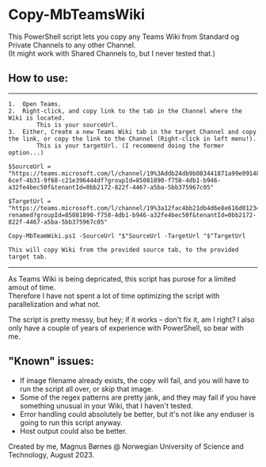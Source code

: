 # Copy-MbTeamsWiki

This PowerShell script lets you copy any Teams Wiki from Standard og Private Channels to any other Channel.  
(It might work with Shared Channels to, but I never tested that.)

## How to use:
______________
    1.  Open Teams.
    2.  Right-click, and copy link to the tab in the Channel where the Wiki is located.
            This is your sourceUrl.
    3.  Either, Create a new Teams Wiki tab in the target Channel and copy the link, or copy the link to the Channel (Right-click in left menu!).
            This is your targetUrl. (I recommend doing the former option...)
        
    $SourceUrl = "https://teams.microsoft.com/l/channel/19%3Addb24db9b083441871a99e09148f6dc4%40thread.tacv2/tab%3A%3A95527d65-6cef-4b31-9f68-c21e396444df?groupId=85081890-f758-4db1-b946-a32fe4bec50f&tenantId=0bb2172-822f-4467-a5ba-5bb375967c05"
    
    $TargetUrl = "https://teams.microsoft.com/l/channel/19%3a12fac4bb21db4d6e8e616d0123489a93%40thread.tacv2/GR01-renamed?groupId=85081890-f758-4db1-b946-a32fe4bec50f&tenantId=0bb2172-822f-4467-a5ba-5bb375967c05"
    
    Copy-MbTeamWiki.ps1 -SourceUrl "$"SourceUrl -TargetUrl "$"TargetUrl
    
    This will copy Wiki from the provided source tab, to the provided target tab.
    
_______________
As Teams Wiki is being depricated, this script has purose for a limited amout of time.  
Therefore I have not spent a lot of time optimizing the script with parallelization and what not.

The script is pretty messy, but hey; if it works – don't fix it, am I right?
I also only have a couple of years of experience with PowerShell, so bear with me.  

## "Known" issues:  
-   If image filename already exists, the copy will fail, and you will have to run the script all over, or skip that image.
-   Some of the regex patterns are pretty jank, and they may fail if you have something unusual in your Wiki, that I haven't tested.
-   Error handling could absolutely be better, but it's not like any enduser is going to run this script anyway.
-   Host output could also be better.


Created by me, Magnus Børnes @ Norwegian University of Science and Technology, August 2023.